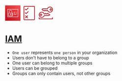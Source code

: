 <p align="left">
  <img src="IAM.png" width="50" height="50">
  <img src="Permissions.png" width="50" height="50">
  <img src="LongTermSecCred.png" width="50" height="50"></p>

# [IAM](https://boto3.amazonaws.com/v1/documentation/api/latest/reference/services/iam.html#user)

- `One user` represents `one person` in your organization
- Users don't have to belong to a group
- One user can belong to multiple groups
- Users can be grouped
- Groups can only contain users, not other groups

